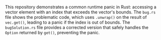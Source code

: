 This repository demonstrates a common runtime panic in Rust: accessing a vector element with an index that exceeds the vector's bounds. The `bug.rs` file shows the problematic code, which uses `.unwrap()` on the result of `vec.get()`, leading to a panic if the index is out of bounds.  The `bugSolution.rs` file provides a corrected version that safely handles the `Option` returned by `get()`, preventing the panic.
